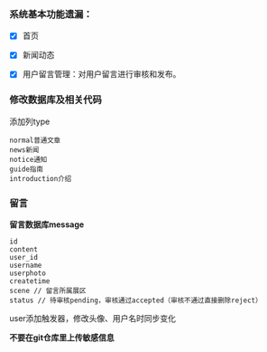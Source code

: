 ### 系统基本功能遗漏：

- [x] 首页
- [x] 新闻动态
- [x] 用户留言管理：对用户留言进行审核和发布。



### 修改数据库及相关代码

添加列type

```
normal普通文章
news新闻
notice通知
guide指南
introduction介绍
```

### 留言

**留言数据库message**

```
id
content
user_id
username
userphoto
createtime
scene // 留言所属展区
status // 待审核pending，审核通过accepted（审核不通过直接删除reject）
```

user添加触发器，修改头像、用户名时同步变化

**不要在git仓库里上传敏感信息**